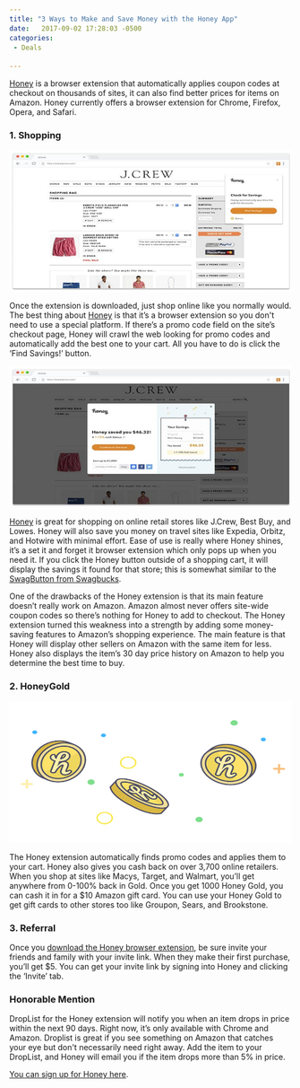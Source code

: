 ```yaml
---
title: "3 Ways to Make and Save Money with the Honey App"
date:   2017-09-02 17:28:03 -0500
categories: 
 - Deals

---
```


[Honey][Honey] is a browser extension that automatically applies coupon codes at checkout on thousands of sites, it can also find better prices for items on Amazon. Honey currently offers a browser extension for Chrome, Firefox, Opera, and Safari.  

<h3>1. Shopping</h3>

<a href="https://www.joinhoney.com/"><img src="/FindSavings.jpg" height="252" width="663" border="0" alt="Join Honey!"/></a>

Once the extension is downloaded, just shop online like you normally would.  The best thing about [Honey][Honey] is that it’s a browser extension so you don't need to use a special platform.  If there’s a promo code field on the site’s checkout page, Honey will crawl the web looking for promo codes and automatically add the best one to your cart.  All you have to do is click the ‘Find Savings!’ button.  

<a href="https://www.joinhoney.com/"><img src="/savings.jpg" height="252" width="663" border="0" alt="Join Honey!"/></a>


[Honey][Honey] is great for shopping on online retail stores like J.Crew, Best Buy, and Lowes.  Honey will also save you money on travel sites like Expedia, Orbitz, and Hotwire with minimal effort.  Ease of use is really where Honey shines, it’s a set it and forget it browser extension which only pops up when you need it. If you click the Honey button outside of a shopping cart, it will display the savings it found for that store; this is somewhat similar to the [SwagButton from Swagbucks][SwagButton from Swagbucks].    


One of the drawbacks of the Honey extension is that its main feature doesn’t really work on Amazon.  Amazon almost never offers site-wide coupon codes so there’s nothing for Honey to add to checkout. The Honey extension turned this weakness into a strength by adding some money-saving features to Amazon’s shopping experience.  The main feature is that Honey will display other sellers on Amazon with the same item for less.  Honey also displays the item’s 30 day price history on Amazon to help you determine the best time to buy.  

<h3>2. HoneyGold</h3>

<a href="https://www.joinhoney.com/"><img src="/HoneyGold.png" height="252" width="663" border="0" alt="Join Honey!"/></a>

The Honey extension automatically finds promo codes and applies them to your cart. Honey also gives you cash back on over 3,700 online retailers.  When you shop at sites like Macys, Target, and Walmart, you’ll get anywhere from 0-100% back in Gold. Once you get 1000 Honey Gold, you can cash it in for a $10 Amazon gift card.  You can use your Honey Gold to get gift cards to other stores too like Groupon, Sears, and Brookstone.  

<h3>3. Referral</h3>

Once you [download the Honey browser extension][download the Honey browser extension], be sure invite your friends and family with your invite link.  When they make their first purchase, you’ll get $5.  You can get your invite link by signing into Honey and clicking the ‘Invite’ tab.  

<h3>Honorable Mention</h3>

DropList for the Honey extension will notify you when an item drops in price within the next 90 days.  Right now, it’s only available with Chrome and Amazon.  Droplist is great if you see something on Amazon that catches your eye but don't necessarily need right away.  Add the item to your DropList, and Honey will email you if the item drops more than 5% in price. 

[You can sign up for Honey here][You can sign up for Honey here].   


[Honey]: https://www.joinhoney.com/
[SwagButton from Swagbucks]: http://gimmiemonies.com/sideincome/2017/08/29/Swagbucks-Review-2017-How-Much-Money-Can-You-Make.html
[You can sign up for Honey here]: https://www.joinhoney.com/
[download the Honey browser extension]: https://www.joinhoney.com/